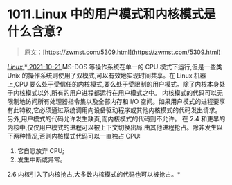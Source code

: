 <!--yml
category: 未分类
date: 0001-01-01 00:00:00
-->

# 1011.Linux 中的用户模式和内核模式是什么含意?

> 原文：[https://zwmst.com/5309.html](https://zwmst.com/5309.html)

   [ *Linux* ](https://zwmst.com/linux)*[ <time datetime="2021-10-21T23:21:45+08:00"> 2021-10-21 </time> ](https://zwmst.com/5309.html)  MS-DOS 等操作系统在单一的 CPU 模式下运行,但是一些类 Unix 的操作系统则使用了双模式,可以有效地实现时间共享。在 Linux 机器上,CPU 要么处于受信任的内核模式,要么处于受限制的用户模式。除了内核本身处于内核模式以外,所有的用户进程都运行在用户模式之中。
内核模式的代码可以无限制地访问所有处理器指令集以及全部内存和 I/O 空间。如果用户模式的进程要享有此特权,它必须通过系统调用向设备驱动程序或其他内核模式的代码发出请求。另外,用户模式的代码允许发生缺页,而内核模式的代码则不允许。
在 2.4 和更早的内核中,仅仅用户模式的进程可以被上下文切换出局,由其他进程抢占。除非发生以下两种情况,否则内核模式代码可以一直独占 CPU:

1.  它自愿放弃 CPU;
2.  发生中断或异常。

2.6 内核引入了内核抢占,大多数内核模式的代码也可以被抢占。*